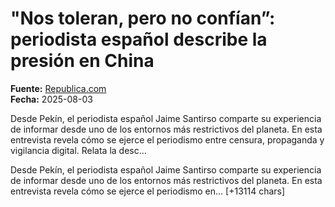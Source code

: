 # "Nos toleran, pero no confían”: periodista español describe la presión en China

**Fuente:** [Republica.com](https://republica.com/politica/nos-toleran-pero-no-confian-periodista-espanol-describe-la-presion-en-china-2025838012)  
**Fecha:** 2025-08-03

Desde Pekín, el periodista español Jaime Santirso comparte su experiencia de informar desde uno de los entornos más restrictivos del planeta. En esta entrevista revela cómo se ejerce el periodismo entre censura, propaganda y vigilancia digital. Relata la desc…

Desde Pekín, el periodista español Jaime Santirso comparte su experiencia de informar desde uno de los entornos más restrictivos del planeta. En esta entrevista revela cómo se ejerce el periodismo en… [+13114 chars]
